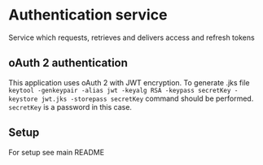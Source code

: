 # Authentication service
Service which requests, retrieves and delivers access and refresh tokens

## oAuth 2 authentication
This application uses oAuth 2 with JWT encryption.
To generate .jks file `keytool -genkeypair -alias jwt -keyalg RSA -keypass secretKey -keystore jwt.jks -storepass secretKey` command should be performed.
<br/>
`secretKey` is a password in this case.

## Setup
For setup see main README
